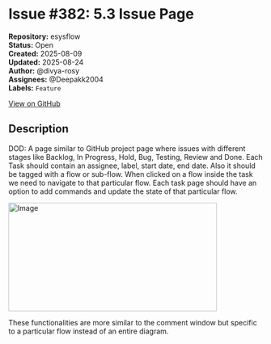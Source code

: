 # Issue #382: 5.3 Issue Page

**Repository:** esysflow  
**Status:** Open  
**Created:** 2025-08-09  
**Updated:** 2025-08-24  
**Author:** @divya-rosy  
**Assignees:** @Deepakk2004  
**Labels:** `Feature`  

[View on GitHub](https://github.com/Simtestlab/esysflow/issues/382)

## Description

DOD: 	A page similar to GitHub project page where issues with different stages like Backlog, In Progress, Hold, Bug, Testing, Review and Done.
	Each Task should contain an assignee, label, start date, end date. Also it should be tagged with a flow or sub-flow.
	When clicked on a flow inside the task we need to navigate to that particular flow.
	Each task page should have an option to add commands and update the state of that particular flow.

<img width="412" height="215" alt="Image" src="https://github.com/user-attachments/assets/0c3b5b5d-47bc-43b9-a547-ad47b27191ea" />
	
These functionalities are more similar to the comment window but specific to a particular flow instead of an entire diagram.